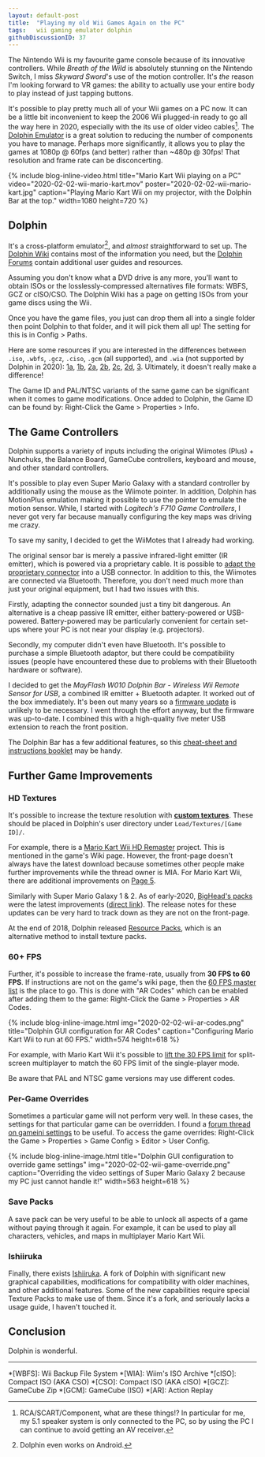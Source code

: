 ```yaml
---
layout: default-post
title:  "Playing my old Wii Games Again on the PC"
tags:   wii gaming emulator dolphin
githubDiscussionID: 37
---
```


The Nintendo Wii is my favourite game console because of its innovative controllers. While *Breath of the Wild* is absolutely stunning on the Nintendo Switch, I miss *Skyward Sword*'s use of the motion controller. It's *the* reason I'm looking forward to VR games: the ability to actually use your entire body to play instead of just tapping buttons.

It's possible to play pretty much all of your Wii games on a PC now. It can be a little bit inconvenient to keep the 2006 Wii plugged-in ready to go all the way here in 2020, especially with the its use of older video cables[^speakers]. The [Dolphin Emulator][dolphin-site] is a great solution to reducing the number of components you have to manage. Perhaps more significantly, it allows you to play the games at 1080p @ 60fps (and better) rather than ~480p @ 30fps! That resolution and frame rate can be disconcerting.

{% include blog-inline-video.html
    title="Mario Kart Wii playing on a PC"
    video="2020-02-02-wii-mario-kart.mov"
    poster="2020-02-02-wii-mario-kart.jpg"
    caption="Playing Mario Kart Wii on my projector, with the Dolphin Bar at the top."
    width=1080
    height=720
%}

## Dolphin

It's a cross-platform emulator[^android], and *almost* straightforward to set up. The [Dolphin Wiki][dolphin-wiki] contains most of the information you need, but the [Dolphin Forums][dolphin-forums] contain additional user guides and resources.

Assuming you don't know what a DVD drive is any more, you'll want to obtain ISOs or the losslessly-compressed alternatives file formats: WBFS, GCZ or cISO/CSO. The Dolphin Wiki has a page on getting ISOs from your game discs using the Wii.

Once you have the game files, you just can drop them all into a single folder then point Dolphin to that folder, and it will pick them all up! The setting for this is in Config > Paths.

Here are some resources if you are interested in the differences between `.iso`, `.wbfs`, `.gcz`, `.ciso`, `.gcm` (all supported), and `.wia` (not supported by Dolphin in 2020): [1a][formats-1a], [1b][formats-1b], [2a][formats-2a], [2b][formats-2b], [2c][formats-2c], [2d][formats-2d], [3][formats-3]. Ultimately, it doesn't really make a difference!

The Game ID and PAL/NTSC variants of the same game can be significant when it comes to game modifications. Once added to Dolphin, the Game ID can be found by: Right-Click the Game > Properties > Info.

## The Game Controllers

Dolphin supports a variety of inputs including the original Wiimotes (Plus) + Nunchuks, the Balance Board, GameCube controllers, keyboard and mouse, and other standard controllers.

It's possible to play even Super Mario Galaxy with a standard controller by additionally using the mouse as the Wiimote pointer. In addition, Dolphin has MotionPlus emulation making it possible to use the pointer to emulate the motion sensor. While, I started with *Logitech's F710 Game Controllers*, I never got very far because manually configuring the key maps was driving me crazy.

To save my sanity, I decided to get the WiiMotes that I already had working.

The original sensor bar is merely a passive infrared-light emitter (IR emitter), which is powered via a proprietary cable. It is possible to [adapt the proprietary connector][convert-sensor] into a USB connector. In addition to this, the Wiimotes are connected via Bluetooth. Therefore, you don't need much more than just your original equipment, but I had two issues with this.

Firstly, adapting the connector sounded just a tiny bit dangerous. An alternative is a cheap passive IR emitter, either battery-powered or USB-powered. Battery-powered may be particularly convenient for certain set-ups where your PC is not near your display (e.g. projectors).

Secondly, my computer didn't even have Bluetooth. It's possible to purchase a simple Bluetooth adaptor, but there could be compatibility issues (people have encountered these due to problems with their Bluetooth hardware or software).

I decided to get the *MayFlash W010 Dolphin Bar - Wireless Wii Remote Sensor for USB*, a combined IR emitter + Bluetooth adapter. It worked out of the box immediately. It's been out many years so a [firmware update][mayflash-firmware] is unlikely to be necessary. I went through the effort anyway, but the firmware was up-to-date. I combined this with a high-quality five meter USB extension to reach the front position.

The Dolphin Bar has a few additional features, so this [cheat-sheet and instructions booklet][dolphinbar-cheatsheet] may be handy.

## Further Game Improvements

### HD Textures

It's possible to increase the texture resolution with [**custom textures**][forum-custom-textures]. These should be placed in Dolphin's user directory under `Load/Textures/[Game ID]/`.

For example, there is a [Mario Kart Wii HD Remaster][mario-kart-wii-hd] project. This is mentioned in the game's Wiki page. However, the front-page doesn't always have the latest download because sometimes other people make further improvements while the thread owner is MIA. For Mario Kart Wii, there are additional improvements on [Page 5][mario-kart-hd-pg-5].

Similarly with Super Mario Galaxy 1 & 2. As of early-2020, [BigHead's packs][smg-bighead] were the latest improvements ([direct link][smg-bighead-direct-link]). The release notes for these updates can be very hard to track down as they are not on the front-page.

At the end of 2018, Dolphin released [Resource Packs][resource-packs], which is an alternative method to install texture packs.

### 60+ FPS

Further, it's possible to increase the frame-rate, usually from **30 FPS to 60 FPS**. If instructions are not on the game's wiki page, then the [60 FPS master list][60-fps-master-list] is the place to go. This is done with "AR Codes" which can be enabled after adding them to the game: Right-Click the Game > Properties > AR Codes.

{% include blog-inline-image.html
    img="2020-02-02-wii-ar-codes.png"
    title="Dolphin GUI configuration for AR Codes"
    caption="Configuring Mario Kart Wii to run at 60 FPS."
    width=574
    height=618
%}

For example, with Mario Kart Wii it's possible to [lift the 30 FPS limit][mario-kart-wii-60-fps] for split-screen multiplayer to match the 60 FPS limit of the single-player mode.

Be aware that PAL and NTSC game versions may use different codes.

### Per-Game Overrides

Sometimes a particular game will not perform very well. In these cases, the settings for that particular game can be overridden. I found a [forum thread on gameini settings][forum-game-overrides] to be useful. To access the game overrides: Right-Click the Game > Properties > Game Config > Editor > User Config.

{% include blog-inline-image.html
    title="Dolphin GUI configuration to override game settings"
    img="2020-02-02-wii-game-override.png"
    caption="Overriding the video settings of Super Mario Galaxy 2 because my PC just cannot handle it!"
    width=563
    height=618
%}


### Save Packs

A save pack can be very useful to be able to unlock all aspects of a game without paying through it again. For example, it can be used to play all characters, vehicles, and maps in multiplayer Mario Kart Wii.

### Ishiiruka

Finally, there exists [Ishiiruka][ishiiruka]. A fork of Dolphin with significant new graphical capabilities, modifications for compatibility with older machines, and other additional features. Some of the new capabilities require special Texture Packs to make use of them. Since it's a fork, and seriously lacks a usage guide, I haven't touched it.

## Conclusion

Dolphin is wonderful.

---

[^speakers]: RCA/SCART/Component, what are these things!? In particular for me, my 5.1 speaker system is only connected to the PC, so by using the PC I can continue to avoid getting an AV receiver.
[^android]: Dolphin even works on Android.


*[WBFS]: Wii Backup File System
*[WIA]: Wiim's ISO Archive
*[cISO]: Compact ISO (AKA CSO)
*[CSO]: Compact ISO (AKA cISO)
*[GCZ]: GameCube Zip
*[GCM]: GameCube (ISO)
*[AR]: Action Replay


[dolphin-site]: https://dolphin-emu.org/ "The Dolphin Emulator's Official Website"
[dolphin-wiki]: https://wiki.dolphin-emu.org/
[dolphin-forums]: https://forums.dolphin-emu.org/
[formats-1a]: https://www.reddit.com/r/WiiHacks/comments/1xj63f/the_most_common_wii_disc_formats_in_a_glimpse/
[formats-1b]: https://i.imgur.com/fGn0BXA.png
[formats-2a]: https://wit.wiimm.de/info/iso-images.html
[formats-2b]: https://wit.wiimm.de/info/wia.html
[formats-2c]: https://wit.wiimm.de/info/
[formats-2d]: https://gbatemp.net/threads/wia-wii-iso-archive.250617/
[formats-3]: http://emulation.gametechwiki.com/index.php/Save_Disk_Space_for_ISOs#GameCube_.2F_Wii
[wiimote-plus-workarounds]: https://forums.dolphin-emu.org/Thread-emulated-motion-plus-unofficial
[convert-sensor]: https://forums.dolphin-emu.org/Thread-how-to-convert-nintendo-wii-sensor-bar-to-usb-sensor-bar "How to convert the Nintendo Wii Sensor Bar to a USB Sensor Bar"
[mayflash-firmware]: http://www.mayflash.com/Support/Download/ "The official firmware update page for the Dolphin Bar"
[dolphinbar-cheatsheet]: https://imgur.com/a/LBagg "A cheat-sheet for the Dolphin Bar created by Denilson Figueiredo de Sá"
[forum-custom-textures]: https://forums.dolphin-emu.org/Forum-custom-texture-projects
[mario-kart-wii-hd]: https://forums.dolphin-emu.org/Thread-mario-kart-wii-hd-remaster
[mario-kart-hd-pg-5]: https://forums.dolphin-emu.org/Thread-mario-kart-wii-hd-remaster?page=5
[smg-bighead]: https://forums.dolphin-emu.org/Thread-super-mario-galaxy-1-hd-texture-mod?pid=477262#pid477262
[smg-bighead-direct-link]: https://www.mediafire.com/folder/1t1kwxpt6leqe/Textures_Super_Mario_Galaxy
[60-fps-master-list]: https://forums.dolphin-emu.org/Thread-60-fps-master-list
[mario-kart-wii-60-fps]: https://forums.dolphin-emu.org/Thread-game-modification-60-fps-hacks-and-patches?pid=416618#pid416618
[ishiiruka]: https://forums.dolphin-emu.org/Thread-unofficial-ishiiruka-dolphin-custom-version
[forum-game-overrides]: https://forums.dolphin-emu.org/Thread-unofficial-howto-using-gameini-settings-per-game
[resource-packs]: https://dolphin-emu.org/blog/2019/02/01/dolphin-progress-report-dec-2018-and-jan-2019/#50-9217-implement-resource-packs-by-spycrab
